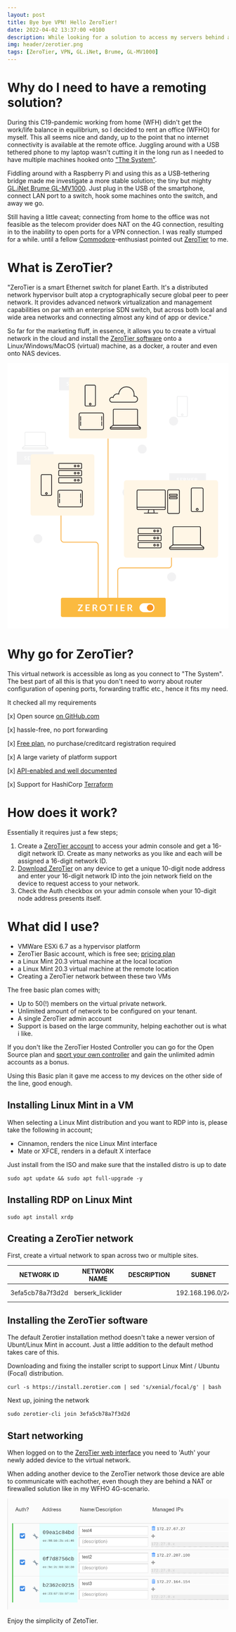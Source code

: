 ```yaml
---
layout: post
title: Bye bye VPN! Hello ZeroTier!
date: 2022-04-02 13:37:00 +0100
description: While looking for a solution to access my servers behind a NAT/routed network, I stumbled upon ZeroTier. It leverages the VPN capabilities to an out-of-this world dimension, as everything is super simple and cloud-driven. 
img: header/zerotier.png
tags: [ZeroTier, VPN, GL.iNet, Brume, GL-MV1000]
---
```

# Why do I need to have a remoting solution?

During this C19-pandemic working from home (WFH) didn't get the work/life balance in equilibrium, so I decided to rent an office (WFHO) for myself. This all seems nice and dandy, up to the point that no internet connectivity is available at the remote office. Juggling around with a USB tethered phone to my laptop wasn't cutting it in the long run as I needed to have multiple machines hooked onto ["The System"](https://en.wikipedia.org/wiki/Internet).

Fiddling around with a Raspberry Pi and using this as a USB-tethering bridge made me investigate a more stable solution; the tiny but mighty [GL.iNet Brume GL-MV1000](https://www.gl-inet.com/products/gl-mv1000/). Just plug in the USB of the smartphone, connect LAN port to a switch, hook some machines onto the switch, and away we go.

Still having a little caveat; connecting from home to the office was not feasible as the telecom provider does NAT on the 4G connection, resulting in to the inability to open ports for a VPN connection. I was really stumped for a while. until a fellow [Commodore](https://en.wikipedia.org/wiki/Commodore_International)-enthusiast pointed out [ZeroTier](https://www.zerotier.com/) to me.

# What is ZeroTier?

"ZeroTier is a smart Ethernet switch for planet Earth. It's a distributed network hypervisor built atop a cryptographically secure global peer to peer network. It provides advanced network virtualization and management capabilities on par with an enterprise SDN switch, but across both local and wide area networks and connecting almost any kind of app or device."

So far for the marketing fluff, in essence, it allows you to create a virtual network in the cloud and install the [ZeroTier software](https://www.zerotier.com/download/) onto a Linux/Windows/MacOS (virtual) machine, as a docker, a router and even onto NAS devices.

![](/assets/img/ZT_NetworkGraphic_Homepage.png)

# Why go for ZeroTier?

This virtual network is accessible as long as you connect to "The System". The best part of all this is that you don't need to worry about router configuration of opening ports, forwarding traffic etc., hence it fits my need.

It checked all my requirements

[x] Open source [on GitHub.com](https://github.com/zerotier)

[x] hassle-free, no port forwarding

[x] [Free plan](https://www.zerotier.com/pricing/), no purchase/creditcard registration required

[x] A large variety of platform support

[x] [API-enabled and well documented](https://docs.zerotier.com/central/v1/)

[x] Support for HashiCorp [Terraform](https://docs.zerotier.com/terraform/quickstart)

# How does it work?

Essentially it requires just a few steps;

1. Create a [ZeroTier account](https://accounts.zerotier.com/auth/realms/zerotier/protocol/openid-connect/registrations?client_id=zt-central&redirect_uri=https%3A%2F%2Fmy.zerotier.com%2Fapi%2F_auth%2Foidc%2Fcallback&response_type=code&scope=openid+profile+email+offline_access&state=state) to access your admin console and get a 16-digit network ID. Create as many networks as you like and each will be assigned a 16-digit network ID.
2. [Download ZeroTier](https://www.zerotier.com/download/) on any device to get a unique 10-digit node address and enter your 16-digit network ID into the join network field on the device to request access to your network.
3. Check the Auth checkbox on your admin console when your 10-digit node address presents itself.



# What did I use?

* VMWare ESXi 6.7 as a hypervisor platform
* ZeroTier Basic account, which is free see; [pricing plan](https://www.zerotier.com/pricing/)
* a Linux Mint 20.3 virtual machine at the local location
* a Linux Mint 20.3 virtual machine at the remote location
* Creating a ZeroTier network between these two VMs

The free basic plan comes with;

* Up to 50(!) members on the virtual private network.
* Unlimited amount of network to be configured on your tenant.
* A single ZeroTier admin account
* Support is based on the large community, helping eachother out is what i like.

If you don't like the ZeroTier Hosted Controller you can go for the Open Source plan and [sport your own controller](https://docs.zerotier.com/self-hosting/network-controllers/) and gain the unlimited admin accounts as a bonus.

Using this Basic plan it gave me access to my devices on the other side of the line, good enough.

## Installing Linux Mint in a VM

When selecting a Linux Mint distribution and you want to RDP into is, please take the following in account;

* Cinnamon, renders the nice Linux Mint interface
* Mate or XFCE, renders in a default X interface

Just install from the ISO and make sure that the installed distro is up to date

    sudo apt update && sudo apt full-upgrade -y

## Installing RDP on Linux Mint

    sudo apt install xrdp

## Creating a ZeroTier network

First, create a virtual network to span across two or multiple sites.

| NETWORK ID        | NETWORK NAME      | DESCRIPTION   | SUBNET            | NODES | CREATED       |
| ---               | ---               | ---           | ---               | ---   | ---           | 
| 3efa5cb78a7f3d2d  | berserk_licklider |               | 192.168.196.0/24  | 0/0   | 2022-04-02    |

## Installing the ZeroTier software

The default Zerotier installation method doesn't take a newer version of Ubunt/Linux Mint in account. Just a little addition to the default method takes care of this.

Downloading and fixing the installer script to support Linux Mint / Ubuntu (Focal) distribution.

    curl -s https://install.zerotier.com | sed 's/xenial/focal/g' | bash

Next up, joining the network 

    sudo zerotier-cli join 3efa5cb78a7f3d2d

## Start networking

When logged on to the [ZeroTier web interface](https://my.zerotier.com/) you need to 'Auth' your newly added device to the virtual network.

When adding another device to the ZeroTier network those device are able to communicate with eachother, even though they are behind a NAT or firewalled solution like in my WFHO 4G-scenario.

![](/assets/img/ZT_Members.png)

Enjoy the simplicity of ZetoTier.
